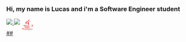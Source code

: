 ### Hi, my name is Lucas and i'm a Software Engineer student
<div style="display:flex">  
  <div align="center">
    <a href="https://github.com/lucasgabriel-2">
    <img height="180em" src="https://github-readme-stats.vercel.app/api?username=lucasgabriel-2&show_icons=true&theme=dark&include_all_commits=true&count_private=true"/>
    <img height="180em" src="https://github-readme-stats.vercel.app/api/top-langs/?username=lucasgabriel-2&layout=compact&langs_count=7&theme=dark"/>
  </div>
  <div style="display: inline_block">
    <img align="center" alt="Lucas-Java" height="30" width="40" src="https://raw.githubusercontent.com/devicons/devicon/master/icons/java/java-plain.svg">
  </div>

</div>
##
